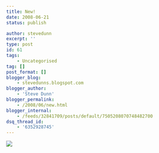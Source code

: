 ```yaml
---
title: New!
date: 2008-06-21
status: publish

author: stevedunn
excerpt: ''
type: post
id: 61
tags:
    - Uncategorised
tag: []
post_format: []
blogger_blog:
    - stevedunns.blogspot.com
blogger_author:
    - 'Steve Dunn'
blogger_permalink:
    - /2008/06/new.html
blogger_internal:
    - /feeds/32841709/posts/default/7505208070748482700
dsq_thread_id:
    - '6352928745'
---
```

[![](https://1.bp.blogspot.com/_bIhihWOyLpw/SF1PUw7-LlI/AAAAAAAAAMU/BdTnqGYC8Ew/s320/ooh_look-707018.jpg)](https://1.bp.blogspot.com/_bIhihWOyLpw/SF1PUw7-LlI/AAAAAAAAAMU/BdTnqGYC8Ew/s1600-h/ooh_look-707018.jpg)

<div><span style="color:#1F497D"></span>

</div>